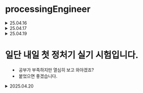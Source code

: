 # processingEngineer

<details> 
    <summary>25.04.16</summary>

# 1. L2TP

# 2. ICMP

# 3. 대리자 -> Proxy

# 4. XML 처리하는 자바스크립트 -> AJAX

# 5. 연결형 통신에 주로 사용되는 방식 -> 가상회선 방식

# 6. 비연결형 통신에서 주로 사용되는 방식 -> 데이터그램 방식

</details>

<details>
    <summary>25.04.17</summary>

# 1. Bridege, Observer

# 2. 수학-> 정형 명세, 비정형 명세

# 3. 자료 흐름, 자료 저장소

# 4. 관계, 함수, 인터페이스

# 5. Pair Programming, Whole Team

# 6. 애자일

# 7. XP

</details>

<details>
    <summary>25.04.19<summary>

# 일단 내일 첫 정처기 실기 시험입니다.

- 공부가 부족하지만 열심히 보고 와야겠죠?
- 붙었으면 좋겠습니다.
</details>

<details>
    <summary>2025.04.20</summary>

- 오늘 처음으로 정처기 시험보고 왔습니다.
- 너무 어려웠습니다... C 구조체에 대해 조금 더 공부해야겠다고 생각했고
- SQLD 도 너무 부족했습니다.
- 특정지을게 아니라 그냥 전체적으로 공부가 부족했던거 같습니다. 다음에는 꼭 붙도록 천천히 자세하게 공부하겠습니다.
<details>
